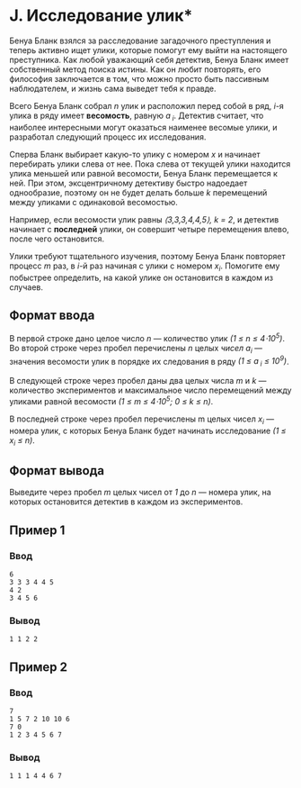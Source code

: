 # J. Исследование улик*

Бенуа Бланк взялся за расследование загадочного преступления и теперь активно ищет улики, которые помогут ему выйти на
настоящего преступника. Как любой уважающий себя детектив, Бенуа Бланк имеет собственный метод поиска истины. Как он
любит повторять, его философия заключается в том, что можно просто быть пассивным наблюдателем, и жизнь сама выведет
тебя к правде.

Всего Бенуа Бланк собрал _n_ улик и расположил перед собой в ряд, _i_-я улика в ряду имеет **весомость**, равную _a<sub>
i</sub>_. Детектив считает, что наиболее интересными могут оказаться наименее весомые улики, и разработал следующий
процесс их исследования.

Сперва Бланк выбирает какую-то улику с номером _x_ и начинает перебирать улики слева от нее. Пока слева от текущей улики
находится улика меньшей или равной весомости, Бенуа Бланк перемещается к ней. При этом, эксцентричному детективу быстро
надоедает однообразие, поэтому он не будет делать больше _k_ перемещений между уликами с одинаковой весомостью.

Например, если весомости улик равны _⟨3,3,3,4,4,5⟩, k = 2_, и детектив начинает с **последней** улики, он совершит
четыре перемещения влево, после чего остановится.

Улики требуют тщательного изучения, поэтому Бенуа Бланк повторяет процесс _m_ раз, в _i_-й раз начиная с улики с номером
_x<sub>i</sub>_. Помогите ему побыстрее определить, на какой улике он остановится в каждом из случаев.

## Формат ввода

В первой строке дано целое число _n_ — количество улик _(1 ≤ n ≤ 4⋅10<sup>5</sup>)_. Во второй строке через пробел
перечислены _n_ целых _чисел a<sub>i</sub>_ — значения весомости улик в порядке их следования в ряду _(1 ≤ a<sub>
i</sub> ≤ 10<sup>9</sup>)_.

В следующей строке через пробел даны два целых числа _m_ и _k_ — количество экспериментов и максимальное число
перемещений между уликами равной весомости _(1 ≤ m ≤ 4⋅10<sup>5</sup>; 0 ≤ k ≤ n)_.

В последней строке через пробел перечислены m целых чисел _x<sub>i</sub>_ — номера улик, с которых Бенуа Бланк будет
начинать исследование _(1 ≤ x<sub>i</sub> ≤ n)_.

## Формат вывода

Выведите через пробел _m_ целых чисел от _1_ до _n_ — номера улик, на которых остановится детектив в каждом из
экспериментов.

## Пример 1

### Ввод

    6
    3 3 3 4 4 5
    4 2
    3 4 5 6

### Вывод

    1 1 2 2 

## Пример 2

### Ввод

    7
    1 5 7 2 10 10 6
    7 0
    1 2 3 4 5 6 7

### Вывод

    1 1 1 4 4 6 7 


